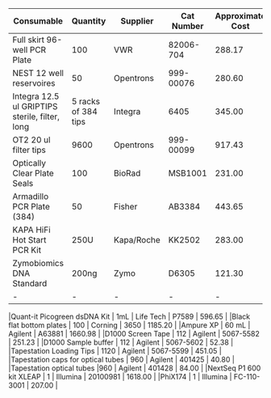 
|Consumable|Quantity|Supplier|Cat Number|Approximate Cost|
|-|-|-|-|-|
|Full skirt 96-well PCR Plate| 100 |VWR | 82006-704 | 288.17 |
|NEST 12 well reservoires | 50 | Opentrons | 999-00076 | 280.60 |
|Integra 12.5 ul GRIPTIPS sterile, filter, long| 5 racks of 384 tips | Integra | 6405 | 345.00 |
|OT2 20 ul filter tips | 9600 | Opentrons | 999-00099 | 917.43 |
|Optically Clear Plate Seals | 100 | BioRad | MSB1001 | 231.00 |
|Armadillo PCR Plate (384) | 50 | Fisher | AB3384 | 443.65 |
|KAPA HiFi Hot Start PCR Kit | 250U | Kapa/Roche | KK2502 | 283.00 |
|Zymobiomics DNA Standard | 200ng | Zymo | D6305 | 121.30 |
|-|-|-|-|-|

|Quant-it Picogreen dsDNA Kit | 1mL | Life Tech | P7589 | 596.65 |
|Black flat bottom plates | 100 | Corning | 3650 | 1185.20 |
|Ampure XP | 60 mL | Agilent | A63881 | 1660.98 |
|D1000 Screen Tape | 112 | Agilent | 5067-5582 | 251.23 |
|D1000 Sample buffer | 112 | Agilent | 5067-5602 | 52.38 |
|Tapestation Loading Tips | 1120 | Agilent | 5067-5599 | 451.05 |
|Tapestation caps for optical tubes | 960 | Agilent | 401425 | 40.80 |
|Tapestation optical tubes |960 | Agilent | 401428 | 84.00 |
|NextSeq P1 600 kit XLEAP | 1 | Illumina | 20100981 | 1618.00 |
|PhiX174 | 1 | Illumina | FC-110-3001 | 207.00 |

